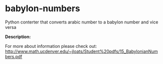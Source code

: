 # babylon-numbers
Python conterter that converts arabic number to a babylon number and vice versa

<b>Description:</b>

For more about information please check out: http://www.math.ucdenver.edu/~jloats/Student%20pdfs/15_BabylonianNumbers.pdf
